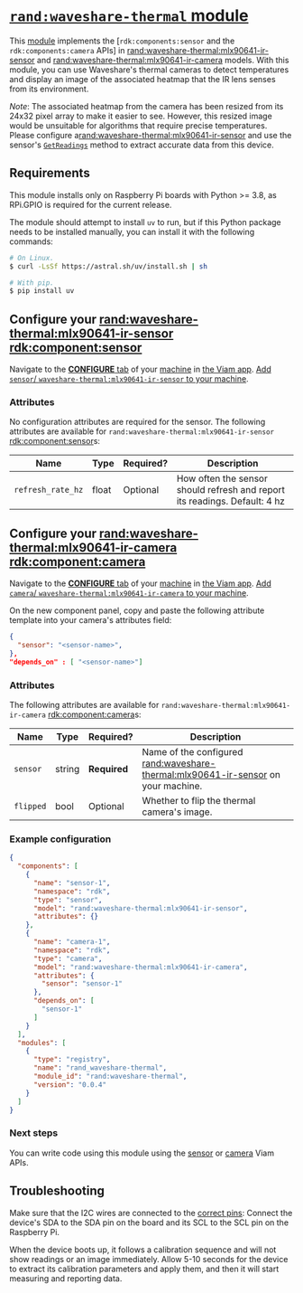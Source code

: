 # [`rand:waveshare-thermal` module](<https://github.com/randhid/waveshare-thermal>)

This [module](https://docs.viam.com/registry/#modular-resources) implements the [`rdk:components:sensor` and the `rdk:components:camera` APIs] in <rand:waveshare-thermal:mlx90641-ir-sensor> and  <rand:waveshare-thermal:mlx90641-ir-camera> models.
With this module, you can use Waveshare's thermal cameras to detect temperatures and display an image of the associated heatmap that the IR lens senses from its environment.

*Note*: The associated heatmap from the camera has been resized from its 24x32 pixel array to make it easier to see. However, this resized image would be unsuitable for algorithms that require precise temperatures. Please configure a<rand:waveshare-thermal:mlx90641-ir-sensor> and use the sensor's [`GetReadings`](https://docs.viam.com/appendix/apis/components/sensor/#getreadings) method to extract accurate data from this device.

## Requirements

This module installs only on Raspberry Pi boards with Python >= 3.8, as RPi.GPIO is required for the current release.

The module should attempt to install `uv` to run, but if this Python package needs to be installed manually, you can install it with the following commands:
```bash
# On Linux.
$ curl -LsSf https://astral.sh/uv/install.sh | sh

```

```bash
# With pip.
$ pip install uv

```

## Configure your <rand:waveshare-thermal:mlx90641-ir-sensor> <rdk:component:sensor>

Navigate to the [**CONFIGURE** tab](https://docs.viam.com/configure/) of your [machine](https://docs.viam.com/fleet/machines/) in [the Viam app](https://app.viam.com/).
[Add `sensor`/ `waveshare-thermal:mlx90641-ir-sensor` to your machine](https://docs.viam.com/configure/#components).

### Attributes
No configuration attributes are required for the sensor.
The following attributes are available for `rand:waveshare-thermal:mlx90641-ir-sensor` <rdk:component:sensor>s:

| Name    | Type   | Required?    | Description |
| ------- | ------ | ------------ | ----------- |
| `refresh_rate_hz` | float | Optional | How often the sensor should refresh and report its readings. Default: 4 hz|

## Configure your <rand:waveshare-thermal:mlx90641-ir-camera> <rdk:component:camera>

Navigate to the [**CONFIGURE** tab](https://docs.viam.com/configure/) of your [machine](https://docs.viam.com/fleet/machines/) in [the Viam app](https://app.viam.com/).
[Add `camera`/ `waveshare-thermal:mlx90641-ir-camera` to your machine](https://docs.viam.com/configure/#components).


On the new component panel, copy and paste the following attribute template into your camera's attributes field:

```json
{
  "sensor": "<sensor-name>",
},
"depends_on" : [ "<sensor-name>"]
```


### Attributes

The following attributes are available for `rand:waveshare-thermal:mlx90641-ir-camera` <rdk:component:camera>s:

| Name    | Type   | Required?    | Description |
| ------- | ------ | ------------ | ----------- |
| `sensor` | string | **Required** | Name of the configured  <rand:waveshare-thermal:mlx90641-ir-sensor> on your machine.|
| `flipped` | bool | Optional | Whether to flip the thermal camera's image.|

### Example configuration

```json
{
  "components": [
    {
      "name": "sensor-1",
      "namespace": "rdk",
      "type": "sensor",
      "model": "rand:waveshare-thermal:mlx90641-ir-sensor",
      "attributes": {}
    },
    {
      "name": "camera-1",
      "namespace": "rdk",
      "type": "camera",
      "model": "rand:waveshare-thermal:mlx90641-ir-camera",
      "attributes": {
        "sensor": "sensor-1"
      },
      "depends_on": [
        "sensor-1"
      ]
    }
  ],
  "modules": [
    {
      "type": "registry",
      "name": "rand_waveshare-thermal",
      "module_id": "rand:waveshare-thermal",
      "version": "0.0.4"
    }
  ]
}
```

### Next steps
You can write code using this module using the [sensor](https://docs.viam.com/appendix/apis/components/sensor/) or [camera](https://www.google.com/search?q=viam+camera+api) Viam APIs. 

## Troubleshooting

Make sure that the I2C wires are connected to the [correct pins](https://pinout.xyz/ ): Connect the device's SDA to the SDA pin on the board and its SCL to the SCL pin on the Raspberry Pi.

When the device boots up, it follows a calibration sequence and will not show readings or an image immediately. Allow 5-10 seconds for the device to extract its calibration parameters and apply them, and then it will start measuring and reporting data. 
